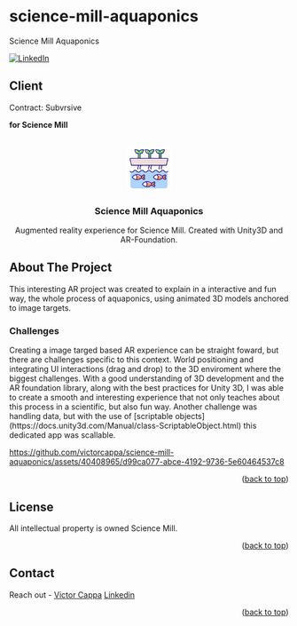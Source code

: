 # science-mill-aquaponics
Science Mill Aquaponics 

<div id="top"></div>

[![LinkedIn][linkedin-shield]][linkedin-url]

<h2>Client</h2>
<p>Contract: Subvrsive</p>
<p><b>for Science Mill</b></p>


<!-- PROJECT LOGO -->
 

<br />
<div align="center">
  <a href="https://github.com/victorcappa/science-mill-aquaponics">
    <img src="logo.png" alt="Logo" width="80" height="80">
  </a>

<h3 align="center">Science Mill Aquaponics </h3>

  <p align="center">
Augmented reality experience for Science Mill. Created with Unity3D and AR-Foundation.
  </p>
 
</div>



<!-- ABOUT THE PROJECT -->
## About The Project

 
<p align="left">
 <p> This interesting AR project was created to explain in a interactive and fun way, the whole process of aquaponics, using animated 3D models anchored to image targets.</p>
 
  <h3>Challenges</h3
   <p>
     Creating a image targed based AR experience can be straight foward, but there are challenges specific to this context. World positioning and integrating UI interactions (drag and drop) to the 3D enviroment where the biggest challenges. With a good understanding of 3D development and the AR foundation library, along with the best practices for Unity 3D, I was able to create a smooth and interesting experience that not only teaches about this process in a scientific, but also fun way. Another challenge was handling data, but with the use of [scriptable objects](https://docs.unity3d.com/Manual/class-ScriptableObject.html) this dedicated app was scallable.
   </p>

 

https://github.com/victorcappa/science-mill-aquaponics/assets/40408965/d99ca077-abce-4192-9736-5e60464537c8



</p>


<p align="right">(<a href="#top">back to top</a>)</p>


<!-- LICENSE -->
## License

All intellectual property is owned Science Mill.

<p align="right">(<a href="#top">back to top</a>)</p>


<!-- CONTACT -->
## Contact

Reach out - <a href = "mailto: cappacurta@gmail.com.com">Victor Cappa</a>
<a href="https://www.linkedin.com/in/victor-cappa-50839788/">Linkedin</a>

<p align="right">(<a href="#top">back to top</a>)</p>

[linkedin-shield]: https://img.shields.io/badge/-LinkedIn-black.svg?style=for-the-badge&logo=linkedin&colorB=555
[linkedin-url]: https://www.linkedin.com/in/victor-cappa-50839788/

